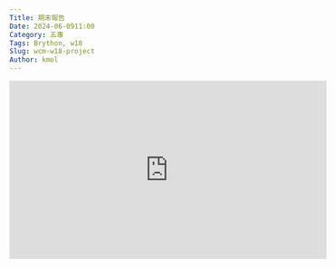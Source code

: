 ```yaml
---
Title: 期末報告
Date: 2024-06-0911:00
Category: 五專
Tags: Brython, w18
Slug: wcm-w18-project
Author: kmol
---
```


<!-- PELICAN_END_SUMMARY -->

<iframe width="560" height="315" src="https://www.youtube.com/embed/Wli382otPkM?si=LzsHsJgy05c7Pqna" title="YouTube video player" frameborder="0" allow="accelerometer; autoplay; clipboard-write; encrypted-media; gyroscope; picture-in-picture; web-share" referrerpolicy="strict-origin-when-cross-origin" allowfullscreen></iframe>